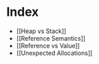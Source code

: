 # Index

- [[Heap vs Stack]]
- [[Reference Semantics]]
- [[Reference vs Value]]
- [[Unexpected Allocations]]